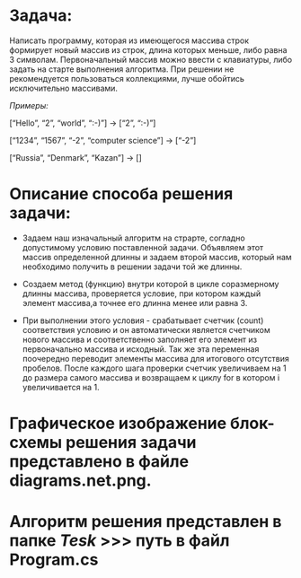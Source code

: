 # Задача: 


Написать программу, которая из имеющегося массива строк формирует новый массив из строк, длина которых меньше, либо равна 3 символам. Первоначальный массив можно ввести с клавиатуры, либо задать на старте выполнения алгоритма. При решении не рекомендуется пользоваться коллекциями, лучше обойтись исключительно массивами.

*Примеры:*

[“Hello”, “2”, “world”, “:-)”] → [“2”, “:-)”]

[“1234”, “1567”, “-2”, “computer science”] → [“-2”]

[“Russia”, “Denmark”, “Kazan”] → []




# **Описание способа решения задачи:**

* Задаем наш изначальный алгоритм на страрте, согладно допустимому условию поставленной задачи. Объявляем этот массив определенной длинны и задаем второй массив, который нам необходимо получить в решении задачи той же длинны.

* Создаем метод (функцию) внутри которой в цикле соразмерному длинны массива, проверяется условие, при котором каждый элемент массива,а точнее его длинна менее или равна 3.

* При выполнении этого условия - срабатывает счетчик (count) соответствия условию и он автоматически является счетчиком нового массива и соответственно заполняет его элемент из первоначально массива и исходный. Так же эта переменная поочередно переводит элементы массива для итогового отсутствия пробелов. После каждого шага проверки счетчик увеличиваем на 1 до размера самого массива и возвращаем к циклу for в котором i увеличивается на 1. 

# Графическое изображение блок-схемы решения задачи представлено в файле **diagrams.net.png**.

# Алгоритм решения представлен в папке *Tesk* >>> путь в файл Program.cs

